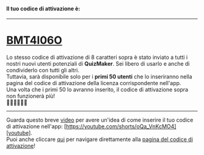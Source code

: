 #### Il tuo codice di attivazione è:

---
# [BMT4I06O][app_activation]

Lo stesso codice di attivazione di 8 caratteri sopra è stato inviato a tutti i nostri nuovi utenti potenziali di **QuizMaker**. Sei libero di usarlo e anche di condividerlo con tutti gli altri.  
Tuttavia, sarà disponibile solo per i **primi 50 utenti** che lo inseriranno nella pagina del codice di attivazione della licenza corrispondente nell'app.  
Una volta che i primi 50 lo avranno inserito, il codice di attivazione sopra non funzionerà più!  
🏃🏽🏃🏃🏼‍🏁

---
Guarda questo breve [video][youtube] per avere un'idea di come inserire il tuo codice di attivazione nell'app: [https://youtube.com/shorts/oQa_VnKcMO4][youtube].  
Puoi anche cliccare [qui][app_activation] per navigare direttamente alla [pagina del codice di attivazione][app_activation]!

[google_play]: https://play.google.com/store/apps/details?id=com.qmaker.qcm.maker.plus
[app_activation]: qcmmakerstd://activities/ActivationCodeActivity?activation_code=BMT4I06O
[youtube]: https://youtube.com/shorts/oQa_VnKcMO4
